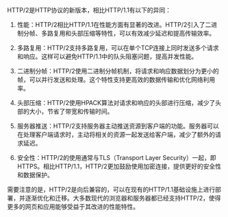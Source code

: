 HTTP/2是HTTP协议的新版本，相比HTTP/1.1有以下的异同：

1. 性能：HTTP/2相比HTTP/1.1在性能方面有显著的改进。HTTP/2引入了二进制分帧、多路复用和头部压缩等特性，可以有效减少延迟和提高传输效率。

2. 多路复用：HTTP/2支持多路复用，可以在单个TCP连接上同时发送多个请求和响应。这样可以避免HTTP/1.1中的队头阻塞问题，提高并发性能。

3. 二进制分帧：HTTP/2使用二进制分帧机制，将请求和响应数据划分为更小的帧，可以并行发送和处理。这个特性支持更高效的数据传输和优化网络利用率。

4. 头部压缩：HTTP/2使用HPACK算法对请求和响应的头部进行压缩，减少了头部的大小，节省了带宽和传输时间。

5. 服务器推送：HTTP/2支持服务器主动推送资源到客户端的功能。服务器可以在处理客户端请求时，主动将相关的资源一起发送给客户端，减少了额外的请求延迟。

6. 安全性：HTTP/2的使用通常与TLS（Transport Layer Security）一起，即HTTPS。相比HTTP/1.1，HTTP/2更加鼓励使用加密连接，提供更好的安全性和数据保护。

需要注意的是，HTTP/2是向后兼容的，可以在现有的HTTP/1.1基础设施上进行部署，并逐渐优化和迁移。大多数现代的浏览器和服务器都已经支持HTTP/2，使得更多的网页和应用能够受益于其改进的性能特性。